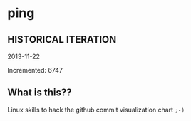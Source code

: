 # ping

## HISTORICAL ITERATION
2013-11-22

Incremented: 6747

## What is this?? 
Linux skills to hack the github commit visualization chart `;-)`
